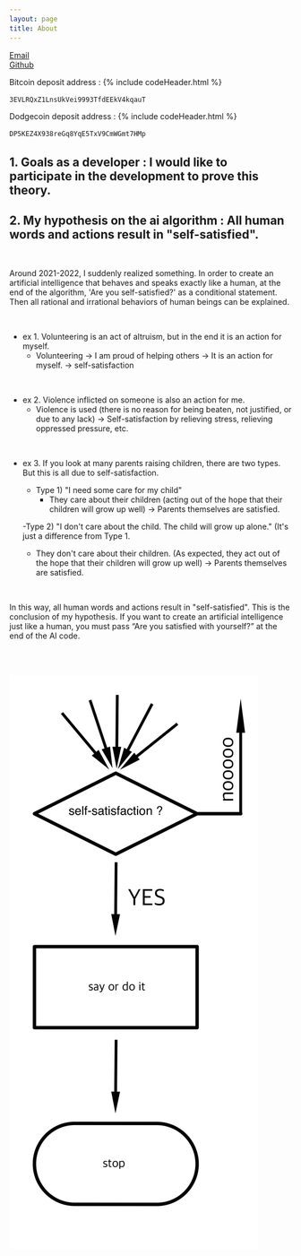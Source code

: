```yaml
---
layout: page
title: About
---
```

[Email](mailto:l2nak87@gmail.com)  
[Github](https://github.com/vigil2)


Bitcoin deposit address : {% include codeHeader.html %}
```html
3EVLRQxZ1LnsUkVei9993TfdEEkV4kqauT
```

Dodgecoin deposit address :
{% include codeHeader.html %}
```html
DP5KEZ4X938reGq8YqE5TxV9CmWGmt7HMp
```




## 1. Goals as a developer : I would like to participate in the development to prove this theory.

## 2. My hypothesis on the ai algorithm : All human words and actions result in "self-satisfied".


<br>

Around 2021-2022, I suddenly realized something.
In order to create an artificial intelligence that behaves and speaks exactly like a human, at the end of the algorithm, 'Are you self-satisfied?' as a conditional statement.
Then all rational and irrational behaviors of human beings can be explained.

<br>

- ex 1. Volunteering is an act of altruism, but in the end it is an action for myself.
  - Volunteering -> I am proud of helping others -> It is an action for myself. -> self-satisfaction

<br>

- ex 2. Violence inflicted on someone is also an action for me.
  - Violence is used (there is no reason for being beaten, not justified, or due to any lack) -> Self-satisfaction by relieving stress, relieving oppressed pressure, etc.

<br>

- ex 3. If you look at many parents raising children, there are two types. But this is all due to self-satisfaction.
  - Type 1) "I need some care for my child"
    - They care about their children (acting out of the hope that their children will grow up well) -> Parents themselves are satisfied.

  -Type 2) "I don't care about the child. The child will grow up alone." (It's just a difference from Type 1.
    - They don't care about their children. (As expected, they act out of the hope that their children will grow up well) -> Parents themselves are satisfied.

<br>

In this way, all human words and actions result in "self-satisfied".
This is the conclusion of my hypothesis. If you want to create an artificial intelligence just like a human, you must pass “Are you satisfied with yourself?” at the end of the AI code.

<br>

<br/>![human](/assets/image/human.png)